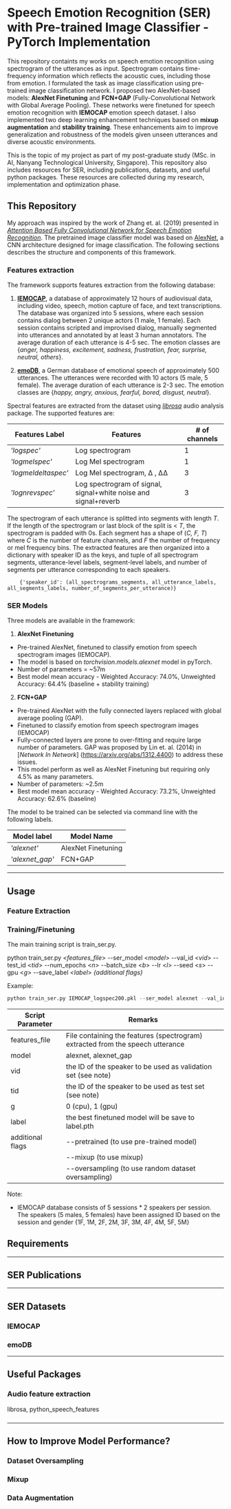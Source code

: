 # Speech Emotion Recognition (SER) with Pre-trained Image Classifier - PyTorch Implementation

This repository containts my works on speech emotion recognition using spectrogram of the utterances as input. Spectrogram contains time-frequency information which reflects the acoustic cues, including those from emotion. I formulated the task as image classification using pre-trained image classification network. I proposed two AlexNet-based models: __AlexNet Finetuning__ and __FCN+GAP__ (Fully-Convolutional Network with Global Average Pooling). These networks were finetuned for speech emotion recognition with __IEMOCAP__ emotion speech dataset. I also implemented two deep learning enhancement techniques based on __mixup augmentation__ and __stability training__. These enhancements aim to improve generalization and robustness of the models given unseen utterances and diverse acoustic environments. 

This is the topic of my project as part of my post-graduate study (MSc. in AI, Nanyang Technological University, Singapore). This repository also includes resources for SER, including publications, datasets, and useful python packages. These resources are collected during my research, implementation and optimization phase. 


## This Repository

My approach was inspired by the work of Zhang et. al. (2019) presented in [*Attention Based Fully Convolutional Network for Speech Emotion Recognition*](https://arxiv.org/abs/1806.01506). The pretrained image classifier model was based on [AlexNet](https://papers.nips.cc/paper/4824-imagenet-classification-with-deep-convolutional-neural-networks.pdf), a CNN architecture designed for image classification. The following sections describes the structure and components of this framework.

### Features extraction

The framework supports features extraction from the following database:

1. [__IEMOCAP__](https://sail.usc.edu/iemocap/), a database of approximately 12 hours of audiovisual data, including video, speech, motion capture of face, and text transcriptions. The database was organized into 5 sessions, where each session contains dialog between 2 unique actors (1 male, 1 female). Each session contains scripted and improvised dialog, manually segmented into utterances and annotated by at least 3 human annotators. The average duration of each utterance is 4-5 sec. The emotion classes are {*anger, happiness, excitement, sadness, frustration, fear, surprise, neutral, others*}.

2. [__emoDB__](http://www.emodb.bilderbar.info/start.html), a German database of emotional speech of approximately 500 utterances. The utterances were recorded with 10 actors (5 male, 5 female). The average duration of each utterance is 2-3 sec. The emotion classes are {*happy, angry, anxious, fearful, bored, disgust, neutral*}.

Spectral features are extracted from the dataset using [*librosa*](https://librosa.org) audio analysis package. The supported features are:

|Features Label|Features|# of channels|
|-----|--------|-------------|
|*'logspec'* |Log spectrogram |1 |
|*'logmelspec'* |Log Mel spectrogram |1 |
|*'logmeldeltaspec'* |Log Mel spectrogram, ∆ , ∆∆ |3 |
|*'lognrevspec'* |Log spectrogram of signal, signal+white noise and signal+reverb |3 |

The spectrogram of each utterance is splitted into segments with length *T*. If the length of the spectrogram or last block of the split is < *T*, the spectrogram is padded with 0s. Each segment has a shape of (*C, F, T*) where *C* is the number of feature channels, and *F* the number of frequency or mel frequency bins. The extracted features are then organized into a dictionary with speaker ID as the keys, and tuple of all spectrogram segments, utterance-level labels, segment-level labels, and number of segments per utterance corresponding to each speakers.

        {'speaker_id': (all_spectrograms_segments, all_utterance_labels, all_segments_labels, number_of_segments_per_utterance)}


### SER Models

Three models are available in the framework:  

1. __AlexNet Finetuning__ 
- Pre-trained AlexNet, finetuned to classify emotion from speech spectrogram images (IEMOCAP). 
- The model is based on *torchvision.models.alexnet* model in pyTorch.
- Number of parameters = ~57m
- Best model mean accuracy - Weighted Accuracy: 74.0%, Unweighted Accuracy: 64.4% (baseline + stability training)

2. __FCN+GAP__
- Pre-trained AlexNet with the fully connected layers replaced with global average pooling (GAP).
- Finetuned to classify emotion from speech spectrogram images (IEMOCAP)
- Fully-connected layers are prone to over-fitting and require large number of parameters. GAP was proposed by Lin et. al. (2014) in [*Network In Network*] (https://arxiv.org/abs/1312.4400) to address these issues.
- This model perform as well as AlexNet Finetuning but requiring only 4.5% as many parameters.
- Number of parameters: ~2.5m 
- Best model mean accuracy - Weighted Accuracy: 73.2%, Unweighted Accuracy: 62.6% (baseline)



The model to be trained can be selected via command line with the following labels.

|Model label|Model Name|
|-----------|----------|
|*'alexnet'*|AlexNet Finetuning|
|*'alexnet_gap'*|FCN+GAP|


------------------------------------
## Usage

### Feature Extraction

### Training/Finetuning
The main training script is train_ser.py.


python train_ser.py <*features_file*> --ser_model <*model*> --val_id <*vid*>
 --test_id <*tid*> --num_epochs <*n*> --batch_size <*b*> --lr <*l*> --seed <*s*> --gpu <*g*> --save_label <*label*> *{additional flags}*
 
 Example:
 
 ```python
python train_ser.py IEMOCAP_logspec200.pkl --ser_model alexnet --val_id 1F --test_id 1M --num_epochs 100 --batch_size 64 --lr 1e-3 --seed 111 --gpu 1 --save_label alexnet_baseline --pretrained --mixup
 ```
 
|Script Parameter|Remarks|
|-----------|----------|
|features_file|File containing the features (spectrogram) extracted from the speech utterance|
|model|alexnet, alexnet_gap|
|vid| the ID of the speaker to be used as validation set (see note)|
|tid| the ID of the speaker to be used as test set (see note)|
|g|0 (cpu), 1 (gpu)|
|label|the best finetuned model will be save to label.pth|
|additional flags|--pretrained (to use pre-trained model)|
| | --mixup (to use mixup)|
| | --oversampling (to use random dataset oversampling)|

Note:
- IEMOCAP database consists of 5 sessions * 2 speakers per session. The speakers (5 males, 5 females) have been assigned ID based on the session and gender {1F, 1M, 2F, 2M, 3F, 3M, 4F, 4M, 5F, 5M}

## Requirements

------------------------------------
## SER Publications


------------------------------------
## SER Datasets

### IEMOCAP

### emoDB

------------------------------------
## Useful Packages

### Audio feature extraction

librosa, python_speech_features

### 

------------------------------------
## How to Improve Model Performance?

### Dataset Oversampling

### Mixup

### Data Augmentation






